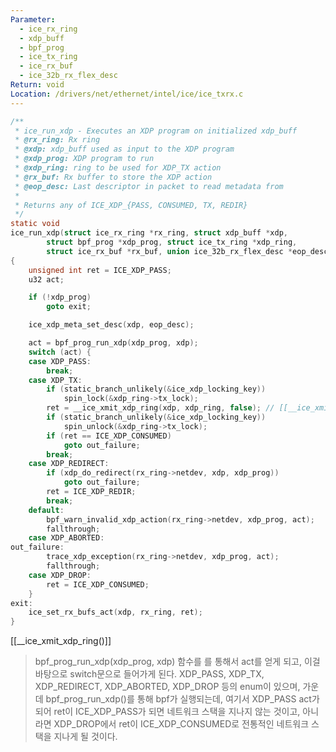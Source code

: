 ```yaml
---
Parameter:
  - ice_rx_ring
  - xdp_buff
  - bpf_prog
  - ice_tx_ring
  - ice_rx_buf
  - ice_32b_rx_flex_desc
Return: void
Location: /drivers/net/ethernet/intel/ice/ice_txrx.c
---
```


```c title=ice_run_xdp()
/**
 * ice_run_xdp - Executes an XDP program on initialized xdp_buff
 * @rx_ring: Rx ring
 * @xdp: xdp_buff used as input to the XDP program
 * @xdp_prog: XDP program to run
 * @xdp_ring: ring to be used for XDP_TX action
 * @rx_buf: Rx buffer to store the XDP action
 * @eop_desc: Last descriptor in packet to read metadata from
 *
 * Returns any of ICE_XDP_{PASS, CONSUMED, TX, REDIR}
 */
static void
ice_run_xdp(struct ice_rx_ring *rx_ring, struct xdp_buff *xdp,
	    struct bpf_prog *xdp_prog, struct ice_tx_ring *xdp_ring,
	    struct ice_rx_buf *rx_buf, union ice_32b_rx_flex_desc *eop_desc)
{
	unsigned int ret = ICE_XDP_PASS;
	u32 act;

	if (!xdp_prog)
		goto exit;

	ice_xdp_meta_set_desc(xdp, eop_desc);

	act = bpf_prog_run_xdp(xdp_prog, xdp);
	switch (act) {
	case XDP_PASS:
		break;
	case XDP_TX:
		if (static_branch_unlikely(&ice_xdp_locking_key))
			spin_lock(&xdp_ring->tx_lock);
		ret = __ice_xmit_xdp_ring(xdp, xdp_ring, false); // [[__ice_xmit_xdp_ring()]]
		if (static_branch_unlikely(&ice_xdp_locking_key))
			spin_unlock(&xdp_ring->tx_lock);
		if (ret == ICE_XDP_CONSUMED)
			goto out_failure;
		break;
	case XDP_REDIRECT:
		if (xdp_do_redirect(rx_ring->netdev, xdp, xdp_prog))
			goto out_failure;
		ret = ICE_XDP_REDIR;
		break;
	default:
		bpf_warn_invalid_xdp_action(rx_ring->netdev, xdp_prog, act);
		fallthrough;
	case XDP_ABORTED:
out_failure:
		trace_xdp_exception(rx_ring->netdev, xdp_prog, act);
		fallthrough;
	case XDP_DROP:
		ret = ICE_XDP_CONSUMED;
	}
exit:
	ice_set_rx_bufs_act(xdp, rx_ring, ret);
}
```

[[__ice_xmit_xdp_ring()]]

> bpf_prog_run_xdp(xdp_prog, xdp) 함수를 를 통해서 act를 얻게 되고, 이걸 바탕으로 switch문으로 들어가게 된다. XDP_PASS, XDP_TX, XDP_REDIRECT, XDP_ABORTED, XDP_DROP 등의 enum이 있으며, 가운데 bpf_prog_run_xdp()를 통해 bpf가 실행되는데, 여기서 XDP_PASS act가 되어 ret이 ICE_XDP_PASS가 되면 네트워크 스택을 지나지 않는 것이고, 아니라면 XDP_DROP에서 ret이 ICE_XDP_CONSUMED로 전통적인 네트워크 스택을 지나게 될 것이다.